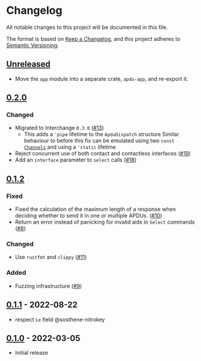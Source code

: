 # Changelog
All notable changes to this project will be documented in this file.

The format is based on [Keep a Changelog](https://keepachangelog.com/en/1.0.0/),
and this project adheres to [Semantic Versioning](https://semver.org/spec/v2.0.0.html).

## [Unreleased]

- Move the `app` module into a separate crate, `apdu-app`, and re-export it.

## [0.2.0]

### Changed

- Migrated to Interchange `0.3.0` ([#13][])
  - This adds a `'pipe` lifetime to the `ApduDispatch` structure
  Similar behaviour to before this fix can be emulated using two `const` [`Channels`](https://docs.rs/interchange/latest/interchange/struct.Channel.html)
  and using a `'static` lifetime
- Reject concurrent use of both contact and contactless interfaces ([#19][])
- Add an `interface` parameter to `select` calls ([#18])

[#19]: https://github.com/trussed-dev/apdu-dispatch/pull/19
[#18]: https://github.com/trussed-dev/apdu-dispatch/pull/18
[#13]: https://github.com/trussed-dev/apdu-dispatch/pull/13

## [0.1.2]

### Fixed

- Fixed the calculation of the maximum length of a response when deciding
  whether to send it in one or multiple APDUs. ([#10][])
- Return an error instead of panicking for invalid aids in `Select` commands ([#8][])

### Changed

- Use `rustfmt` and `clippy` ([#11][])

### Added

- Fuzzing infrastructure ([#9][])

[#8]: https://github.com/trussed-dev/apdu-dispatch/pull/8
[#9]: https://github.com/trussed-dev/apdu-dispatch/pull/9
[#10]: https://github.com/trussed-dev/apdu-dispatch/pull/10
[#11]: https://github.com/trussed-dev/apdu-dispatch/pull/11

## [0.1.1] - 2022-08-22

- respect `Le` field @sosthene-nitrokey

## [0.1.0] - 2022-03-05

- Initial release


[Unreleased]: https://github.com/trussed-dev/apdu-dispatch/compare/0.2.0...HEAD
[0.2.0]: https://github.com/trussed-dev/apdu-dispatch/compare/0.1.2...0.2.0
[0.1.2]: https://github.com/trussed-dev/apdu-dispatch/compare/0.1.1...0.1.2
[0.1.1]: https://github.com/trussed-dev/apdu-dispatch/compare/0.1.0...0.1.1
[0.1.0]: https://github.com/trussed-dev/apdu-dispatch/releases/tag/0.1.0
